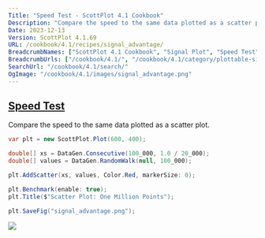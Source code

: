 ```yaml
---
Title: "Speed Test - ScottPlot 4.1 Cookbook"
Description: "Compare the speed to the same data plotted as a scatter plot."
Date: 2023-12-13
Version: ScottPlot 4.1.69
URL: /cookbook/4.1/recipes/signal_advantage/
BreadcrumbNames: ["ScottPlot 4.1 Cookbook", "Signal Plot", "Speed Test"]
BreadcrumbUrls: ["/cookbook/4.1/", "/cookbook/4.1/category/plottable-signal-plot", "/cookbook/4.1/recipes/signal_advantage/"]
SearchUrl: "/cookbook/4.1/search/"
OgImage: "/cookbook/4.1/images/signal_advantage.png"
---
```


<h2><a id='speed-test' href='/cookbook/4.1/recipes/signal_advantage/'>Speed Test</a></h2>

Compare the speed to the same data plotted as a scatter plot.

```cs
var plt = new ScottPlot.Plot(600, 400);

double[] xs = DataGen.Consecutive(100_000, 1.0 / 20_000);
double[] values = DataGen.RandomWalk(null, 100_000);

plt.AddScatter(xs, values, Color.Red, markerSize: 0);

plt.Benchmark(enable: true);
plt.Title($"Scatter Plot: One Million Points");

plt.SaveFig("signal_advantage.png");
```

<img src='../../images/signal_advantage.png' class='d-block mx-auto my-5' />


